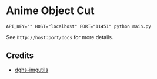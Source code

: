 # Anime Object Cut


`API_KEY="" HOST="localhost" PORT="11451" python main.py` 

See `http://host:port/docs` for more details.


## Credits

- [dghs-imgutils](https://dghs-imgutils.deepghs.org/)